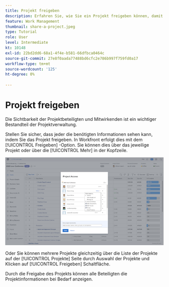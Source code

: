 ```yaml
---
title: Projekt freigeben
description: Erfahren Sie, wie Sie ein Projekt freigeben können, damit Interessengruppen und andere, die an dem Projekt interessiert sind, Einblick in die geleistete Arbeit erhalten können. Verwenden Sie dazu [!DNL  Workfront].
feature: Work Management
thumbnail: share-a-project.jpeg
type: Tutorial
role: User
level: Intermediate
kt: 10148
exl-id: 22bd2dd6-68a1-4f4e-b581-66dfbca0464c
source-git-commit: 27e8f0aada77488bd6cfc2e786b997f759fd0a17
workflow-type: tm+mt
source-wordcount: '125'
ht-degree: 0%

---
```


# Projekt freigeben

Die Sichtbarkeit der Projektbeteiligten und Mitwirkenden ist ein wichtiger Bestandteil der Projektverwaltung.

Stellen Sie sicher, dass jeder die benötigten Informationen sehen kann, indem Sie das Projekt freigeben. In Workfront erfolgt dies mit dem [!UICONTROL Freigeben] -Option. Sie können dies über das jeweilige Projekt oder über die [!UICONTROL Mehr] in der Kopfzeile.

![Fenster &quot;Projektzugriff&quot;](assets/planner-fund-share-project-smaller.png)

Oder Sie können mehrere Projekte gleichzeitig über die Liste der Projekte auf der [!UICONTROL Projekte] Seite durch Auswahl der Projekte und Klicken auf [!UICONTROL Freigeben] Schaltfläche.

Durch die Freigabe des Projekts können alle Beteiligten die Projektinformationen bei Bedarf anzeigen.

<!---
Learn More Icon
Share permissions on objects
Share a project
--->
